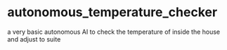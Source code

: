 # autonomous_temperature_checker
a very basic autonomous AI to check the temperature of inside the house and adjust to suite
